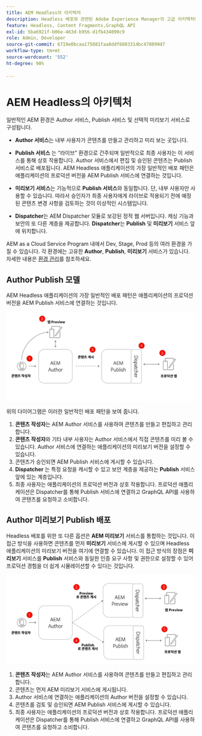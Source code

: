 ```yaml
---
title: AEM Headless의 아키텍처
description: Headless 배포와 관련된 Adobe Experience Manager의 고급 아키텍처에 대해 알아봅니다. AEM Author, 미리보기, Publish 서비스의 역할과 Headless 애플리케이션에 권장되는 배포 패턴을 이해합니다.
feature: Headless, Content Fragments,GraphQL API
exl-id: 5ba6921f-b06e-463d-b956-d1fb434090c9
role: Admin, Developer
source-git-commit: 6719e0bcaa175081faa8ddf6803314bc478099d7
workflow-type: tm+mt
source-wordcount: '552'
ht-degree: 98%

---
```


# AEM Headless의 아키텍처

일반적인 AEM 환경은 Author 서비스, Publish 서비스 및 선택적 미리보기 서비스로 구성됩니다.

* **Author 서비스**&#x200B;는 내부 사용자가 콘텐츠를 만들고 관리하고 미리 보는 곳입니다.

* **Publish 서비스** 는 “라이브” 환경으로 간주되며 일반적으로 최종 사용자는 이 서비스를 통해 상호 작용합니다. Author 서비스에서 편집 및 승인된 콘텐츠는 Publish 서비스로 배포됩니다. AEM Headless 애플리케이션의 가장 일반적인 배포 패턴은 애플리케이션의 프로덕션 버전을 AEM Publish 서비스에 연결하는 것입니다.

* **미리보기 서비스**&#x200B;는 기능적으로 **Publish 서비스**&#x200B;와 동일합니다. 단, 내부 사용자만 사용할 수 있습니다. 따라서 승인자가 최종 사용자에게 라이브로 적용되기 전에 예정된 콘텐츠 변경 사항을 검토하는 것이 이상적인 시스템입니다.

* **Dispatcher**&#x200B;는 AEM Dispatcher 모듈로 보강된 정적 웹 서버입니다. 캐싱 기능과 보안의 또 다른 계층을 제공합니다. **Dispatcher**&#x200B;는 **Publish** 및 **미리보기** 서비스 앞에 위치합니다.

AEM as a Cloud Service Program 내에서 Dev, Stage, Prod 등의 여러 환경을 가질 수 있습니다. 각 환경에는 고유한 **Author**, **Publish**, **미리보기** 서비스가 있습니다. 자세한 내용은 [환경 관리](/help/implementing/cloud-manager/manage-environments.md)를 참조하세요.

## Author Publish 모델

AEM Headless 애플리케이션의 가장 일반적인 배포 패턴은 애플리케이션의 프로덕션 버전을 AEM Publish 서비스에 연결하는 것입니다.

![Author Publish 아키텍처](assets/autho-publish-architecture-diagram.png)

위의 다이어그램은 이러한 일반적인 배포 패턴을 보여 줍니다.

1. **콘텐츠 작성자**&#x200B;는 AEM Author 서비스를 사용하여 콘텐츠를 만들고 편집하고 관리합니다.
1. **콘텐츠 작성자**&#x200B;와 기타 내부 사용자는 Author 서비스에서 직접 콘텐츠를 미리 볼 수 있습니다. Author 서비스에 연결하는 애플리케이션의 미리보기 버전을 설정할 수 있습니다.
1. 콘텐츠가 승인되면 AEM Publish 서비스에 게시할 수 있습니다.
1. **Dispatcher** 는 특정 요청을 캐시할 수 있고 보안 계층을 제공하는 **Publish** 서비스 앞에 있는 계층입니다.
1. 최종 사용자는 애플리케이션의 프로덕션 버전과 상호 작용합니다. 프로덕션 애플리케이션은 Dispatcher를 통해 Publish 서비스에 연결하고 GraphQL API를 사용하여 콘텐츠를 요청하고 소비합니다.

## Author 미리보기 Publish 배포

Headless 배포를 위한 또 다른 옵션은 **AEM 미리보기** 서비스를 통합하는 것입니다. 이 접근 방식을 사용하면 콘텐츠를 먼저 **미리보기** 서비스에 게시할 수 있으며 Headless 애플리케이션의 미리보기 버전을 여기에 연결할 수 있습니다. 이 접근 방식의 장점은 **미리보기** 서비스를 **Publish** 서비스와 동일한 인증 요구 사항 및 권한으로 설정할 수 있어 프로덕션 경험을 더 쉽게 시뮬레이션할 수 있다는 것입니다.

![Author 미리보기 및 Publish 아키텍처](assets/author-preview-publish-architecture-diagram.png)

1. **콘텐츠 작성자**&#x200B;는 AEM Author 서비스를 사용하여 콘텐츠를 만들고 편집하고 관리합니다.
1. 콘텐츠는 먼저 AEM 미리보기 서비스에 게시됩니다.
1. Author 서비스에 연결하는 애플리케이션의 Author 버전을 설정할 수 있습니다.
1. 콘텐츠를 검토 및 승인되면 AEM Publish 서비스에 게시할 수 있습니다.
1. 최종 사용자는 애플리케이션의 프로덕션 버전과 상호 작용합니다. 프로덕션 애플리케이션은 Dispatcher를 통해 Publish 서비스에 연결하고 GraphQL API를 사용하여 콘텐츠를 요청하고 소비합니다.

